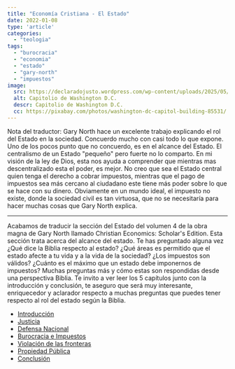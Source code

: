 ```yaml
---
title: "Economía Cristiana - El Estado"
date: 2022-01-08
type: 'article'
categories:
  - "teologia"
tags:
  - "burocracia"
  - "economia"
  - "estado"
  - "gary-north"
  - "impuestos"
image:
  src: https://declaradojusto.wordpress.com/wp-content/uploads/2025/05/washington-dc.jpg
  alt: Capitolio de Washington D.C.
  descr: Capitolio de Washington D.C.
  cc: https://pixabay.com/photos/washington-dc-capitol-building-85531/
---
```


Nota del traductor: Gary North hace un excelente trabajo explicando el rol del Estado en la sociedad. Concuerdo mucho con casi todo lo que expone. Uno de los pocos punto que no concuerdo, es en el alcance del Estado. El centralismo de un Estado "pequeño" pero fuerte no lo comparto. En mi visión de la ley de Dios, esta nos ayuda a comprender que mientras mas descentralizado esta el poder, es mejor. No creo que sea el Estado central quien tenga el derecho a cobrar impuestos, mientras que el pago de impuestos sea más cercano al ciudadano este tiene más poder sobre lo que se hace con su dinero. Obviamente en un mundo ideal, el impuesto no existe, donde la sociedad civil es tan virtuosa, que no se necesitaría para hacer muchas cosas que Gary North explica.

* * *

Acabamos de traducir la sección del Estado del volumen 4 de la obra magna de Gary North llamado Christian Economics: Scholar's Edition. Esta sección trata acerca del alcance del estado. Te has preguntado alguna vez ¿Qué dice la Biblia respecto al estado? ¿Qué áreas es permitido que el estado afecte a tu vida y a la vida de la sociedad? ¿Los impuestos son válidos? ¿Cuánto es el máximo que un estado debe imponernos de impuestos? Muchas preguntas más y cómo estas son respondidas desde una perspectiva Biblia. Te invito a ver leer los 5 capítulos junto con la introducción y conclusión, te aseguro que será muy interesante, enriquecedor y aclarador respecto a muchas preguntas que puedes tener respecto al rol del estado según la Biblia.

- [Introducción](/articulos/2022-01-01-economia-cristiana-el-estado-introduccion)
- [Justicia](/articulos/2022-01-02-economia-cristiana-el-estado-justicia)
- [Defensa Nacional](/articulos/2022-01-04-economia-cristiana-el-estado-defensa-nacional)
- [Burocracia e Impuestos](/articulos/2022-01-03-economia-cristiana-el-estado-burocracia-e-impuestos)
- [Violación de las fronteras](/articulos/2022-01-05-economia-cristiana-el-estado-infraccion-de-limites)
- [Propiedad Pública](/articulos/2022-01-06-economia-cristiana-el-estado-propiedad-publica)
- [Conclusión](/articulos/2022-01-07-economia-cristiana-el-estado-conclusion)
